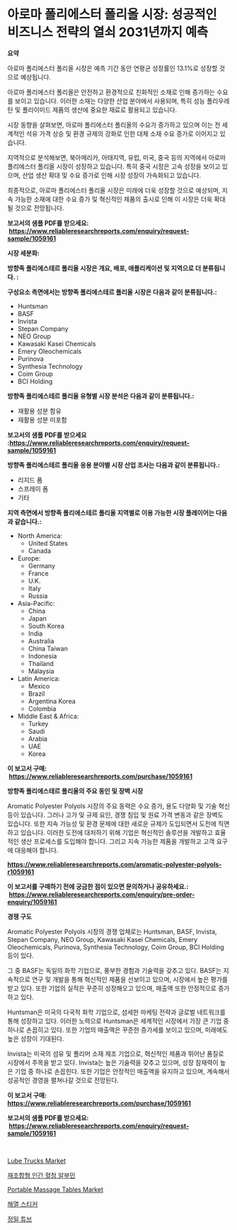 <p><h1>아로마 폴리에스터 폴리올 시장: 성공적인 비즈니스 전략의 열쇠 2031년까지 예측</h1></p><p><strong>요약</strong></p>
<p><p>아로마 폴리에스터 폴리올 시장은 예측 기간 동안 연평균 성장률인 13.1%로 성장할 것으로 예상됩니다. </p><p>아로마 폴리에스터 폴리올은 안전하고 환경적으로 친화적인 소재로 인해 증가하는 수요를 보이고 있습니다. 이러한 소재는 다양한 산업 분야에서 사용되며, 특히 성능 폴리우레탄 및 폴리이미드 제품의 생산에 중요한 재료로 활용되고 있습니다.</p><p>시장 동향을 살펴보면, 아로마 폴리에스터 폴리올의 수요가 증가하고 있으며 이는 전 세계적인 석유 가격 상승 및 환경 규제의 강화로 인한 대체 소재 수요 증가로 이어지고 있습니다.</p><p>지역적으로 분석해보면, 북아메리카, 아태지역, 유럽, 미국, 중국 등의 지역에서 아로마 폴리에스터 폴리올 시장이 성장하고 있습니다. 특히 중국 시장은 고속 성장을 보이고 있으며, 산업 생산 확대 및 수요 증가로 인해 시장 성장이 가속화되고 있습니다.</p><p>최종적으로, 아로마 폴리에스터 폴리올 시장은 미래에 더욱 성장할 것으로 예상되며, 지속 가능한 소재에 대한 수요 증가 및 혁신적인 제품의 출시로 인해 이 시장은 더욱 확대될 것으로 전망됩니다.</p></p>
<p><strong>보고서의 샘플 PDF를 받으세요: &nbsp;<a href="https://www.reliableresearchreports.com/enquiry/request-sample/1059161">https://www.reliableresearchreports.com/enquiry/request-sample/1059161</a></strong></p>
<p><strong>시장 세분화:</strong></p>
<p><strong> 방향족 폴리에스테르 폴리올 시장은 개요, 배포, 애플리케이션 및 지역으로 더 분류됩니다. :</strong></p>
<p><strong>구성요소 측면에서는 방향족 폴리에스테르 폴리올 시장은 다음과 같이 분류됩니다.:</strong></p>
<p><ul><li>Huntsman</li><li>BASF</li><li>Invista</li><li>Stepan Company</li><li>NEO Group</li><li>Kawasaki Kasei Chemicals</li><li>Emery Oleochemicals</li><li>Purinova</li><li>Synthesia Technology</li><li>Coim Group</li><li>BCI Holding</li></ul></p>
<p><strong> 방향족 폴리에스테르 폴리올 유형별 시장 분석은 다음과 같이 분류됩니다.:</strong></p>
<p><ul><li>재활용 성분 함유</li><li>재활용 성분 미포함</li></ul></p>
<p><strong>보고서의 샘플 PDF를 받으세요 :<a href="https://www.reliableresearchreports.com/enquiry/request-sample/1059161">https://www.reliableresearchreports.com/enquiry/request-sample/1059161</a></strong></p>
<p><strong> 방향족 폴리에스테르 폴리올 응용 분야별 시장 산업 조사는 다음과 같이 분류됩니다.:</strong></p>
<p><ul><li>리지드 폼</li><li>스프레이 폼</li><li>기타</li></ul></p>
<p><strong>지역 측면에서 방향족 폴리에스테르 폴리올 지역별로 이용 가능한 시장 플레이어는 다음과 같습니다.:</strong></p>
<p><ul>
    <li>
        North America:
        <ul>
            <li>United States</li>
            <li>Canada</li>
        </ul>
    </li>
    <li>
        Europe:
        <ul>
            <li>Germany</li>
            <li>France</li>
            <li>U.K.</li>
            <li>Italy</li>
            <li>Russia</li>
        </ul>
    </li>
    <li>
        Asia-Pacific:
        <ul>
            <li>China</li>
            <li>Japan</li>
            <li>South Korea</li>
            <li>India</li>
            <li>Australia</li>
            <li>China Taiwan</li>
            <li>Indonesia</li>
            <li>Thailand</li>
            <li>Malaysia</li>
        </ul>
    </li>
    <li>
        Latin America:
        <ul>
            <li>Mexico</li>
            <li>Brazil</li>
            <li>Argentina Korea</li>
            <li>Colombia</li>
        </ul>
    </li>
    <li>
        Middle East & Africa:
        <ul>
            <li>Turkey</li>
            <li>Saudi</li>
            <li>Arabia</li>
            <li>UAE</li>
            <li>Korea</li>
        </ul>
    </li>
    </ul></p>
<p><strong>이 보고서 구매: &nbsp;<a href="https://www.reliableresearchreports.com/purchase/1059161">https://www.reliableresearchreports.com/purchase/1059161</a></strong></p>
<p><strong>방향족 폴리에스테르 폴리올의 주요 동인 및 장벽 시장</strong></p>
<p><p>Aromatic Polyester Polyols 시장의 주요 동력은 수요 증가, 용도 다양화 및 기술 혁신 등이 있습니다. 그러나 고가 및 규제 요인, 경쟁 침입 및 원료 가격 변동과 같은 장벽도 있습니다. 또한 지속 가능성 및 환경 문제에 대한 새로운 규제가 도입되면서 도전에 직면하고 있습니다. 이러한 도전에 대처하기 위해 기업은 혁신적인 솔루션을 개발하고 효율적인 생산 프로세스를 도입해야 합니다. 그리고 지속 가능한 제품을 개발하고 고객 요구에 대응해야 합니다.</p></p>
<p><strong><a href="https://www.reliableresearchreports.com/aromatic-polyester-polyols-r1059161">https://www.reliableresearchreports.com/aromatic-polyester-polyols-r1059161</a></strong></p>
<p><strong>이 보고서를 구매하기 전에 궁금한 점이 있으면 문의하거나 공유하세요.: &nbsp;<a href="https://www.reliableresearchreports.com/enquiry/pre-order-enquiry/1059161">https://www.reliableresearchreports.com/enquiry/pre-order-enquiry/1059161</a></strong></p>
<p><strong>경쟁 구도</strong></p>
<p><p>Aromatic Polyester Polyols 시장의 경쟁 업체로는 Huntsman, BASF, Invista, Stepan Company, NEO Group, Kawasaki Kasei Chemicals, Emery Oleochemicals, Purinova, Synthesia Technology, Coim Group, BCI Holding 등이 있다. </p><p>그 중 BASF는 독일의 화학 기업으로, 풍부한 경험과 기술력을 갖추고 있다. BASF는 지속적으로 연구 및 개발을 통해 혁신적인 제품을 선보이고 있으며, 시장에서 높은 평가를 받고 있다. 또한 기업의 실적은 꾸준히 성장해오고 있으며, 매출액 또한 안정적으로 증가하고 있다.</p><p>Huntsman은 미국의 다국적 화학 기업으로, 섬세한 마케팅 전략과 글로벌 네트워크를 통해 성장하고 있다. 이러한 노력으로 Huntsman은 세계적인 시장에서 가장 큰 기업 중 하나로 손꼽히고 있다. 또한 기업의 매출액은 꾸준한 증가세를 보이고 있으며, 미래에도 높은 성장이 기대된다.</p><p>Invista는 미국의 섬유 및 폴리머 소재 제조 기업으로, 혁신적인 제품과 뛰어난 품질로 시장에서 주목을 받고 있다. Invista는 높은 기술력을 갖추고 있으며, 성장 잠재력이 높은 기업 중 하나로 손꼽힌다. 또한 기업은 안정적인 매출액을 유지하고 있으며, 계속해서 성공적인 경영을 펼쳐나갈 것으로 전망된다.</p></p>
<p><strong>이 보고서 구매: &nbsp; <a href="https://www.reliableresearchreports.com/purchase/1059161">https://www.reliableresearchreports.com/purchase/1059161</a></strong></p>
<p><strong>보고서의 샘플 PDF를 받으세요: &nbsp;<a href="https://www.reliableresearchreports.com/enquiry/request-sample/1059161">https://www.reliableresearchreports.com/enquiry/request-sample/1059161</a></strong><strong></strong></p>
<p>&nbsp;</p>
<p><p><a href="https://www.linkedin.com/pulse/lube-trucks-market-research-report-key-successful-business-strategy-mnvaf?trackingId=Lw3QW%2FeE62M49L%2BjWmvovg%3D%3D">Lube Trucks Market</a></p><p><a href="https://github.com/GabrielBlanda5656/Market-Research-Report-List-1/blob/main/427913417465.md">재조합형 인간 혈청 알부민</a></p><p><a href="https://issuu.com/reportprime-2/docs/portable-massage-tables-market-size-2030.pptx">Portable Massage Tables Market</a></p><p><a href="https://medium.com/@sweetums856856/%EC%97%B4%EA%B0%90%EC%86%8C-%EC%8A%A4%ED%8B%B0%EC%BB%A4-%EC%8B%9C%EC%9E%A5-%EA%B2%BD%EC%9F%81-%EB%B6%84%EC%84%9D-%EC%8B%9C%EC%9E%A5-%EB%8F%99%ED%96%A5-%EB%B0%8F-2031%EB%85%84%EA%B9%8C%EC%A7%80%EC%9D%98-%EC%98%88%EC%B8%A1-56cc7de3e736">해열 스티커</a></p><p><a href="https://github.com/CorEmtymerich56566/Market-Research-Report-List-1/blob/main/867239817466.md">정밀 튜브</a></p></p>
